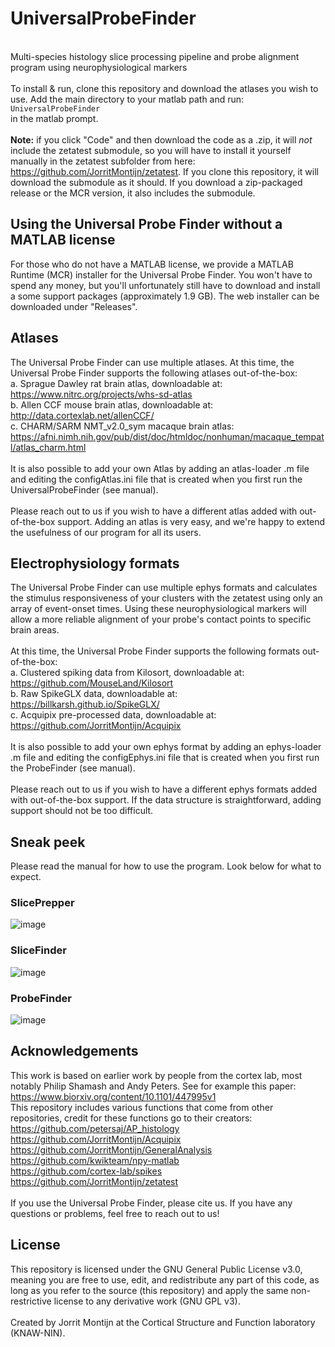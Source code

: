 # UniversalProbeFinder 
 \
Multi-species histology slice processing pipeline and probe alignment program using neurophysiological markers \
\
To install & run, clone this repository and download the atlases you wish to use. Add the main directory to your matlab path and run:\
`UniversalProbeFinder`\
in the matlab prompt.\
\
**Note:** if you click "Code" and then download the code as a .zip, it will *not* include the zetatest submodule, so you will have to install it yourself manually in the zetatest subfolder from here: https://github.com/JorritMontijn/zetatest. If you clone this repository, it will download the submodule as it should. If you download a zip-packaged release or the MCR version, it also includes the submodule.

## Using the Universal Probe Finder without a MATLAB license
For those who do not have a MATLAB license, we provide a MATLAB Runtime (MCR) installer for the Universal Probe Finder. You won't have to spend any money, but you'll unfortunately still have to download and install a some support packages (approximately 1.9 GB). The web installer can be downloaded under "Releases".

## Atlases
The Universal Probe Finder can use multiple atlases. At this time, the Universal Probe Finder supports the following atlases out-of-the-box:\
a.	Sprague Dawley rat brain atlas, downloadable at: https://www.nitrc.org/projects/whs-sd-atlas \
b.	Allen CCF mouse brain atlas, downloadable at: http://data.cortexlab.net/allenCCF/ \
c. CHARM/SARM NMT_v2.0_sym macaque brain atlas: https://afni.nimh.nih.gov/pub/dist/doc/htmldoc/nonhuman/macaque_tempatl/atlas_charm.html \
\
It is also possible to add your own Atlas by adding an atlas-loader .m file and editing the configAtlas.ini file that is created when you first run the UniversalProbeFinder (see manual).\
\
Please reach out to us if you wish to have a different atlas added with out-of-the-box support. Adding an atlas is very easy, and we're happy to extend the usefulness of our program for all its users.

## Electrophysiology formats
The Universal Probe Finder can use multiple ephys formats and calculates the stimulus responsiveness of your clusters with the zetatest using only an array of event-onset times. Using these neurophysiological markers will allow a more reliable alignment of your probe's contact points to specific brain areas. \
\
At this time, the Universal Probe Finder supports the following formats out-of-the-box:\
a.	Clustered spiking data from Kilosort, downloadable at: https://github.com/MouseLand/Kilosort \
b.	Raw SpikeGLX data, downloadable at: https://billkarsh.github.io/SpikeGLX/ \
c. Acquipix pre-processed data, downloadable at: https://github.com/JorritMontijn/Acquipix \
\
It is also possible to add your own ephys format by adding an ephys-loader .m file and editing the configEphys.ini file that is created when you first run the ProbeFinder (see manual).\
\
Please reach out to us if you wish to have a different ephys formats added with out-of-the-box support. If the data structure is straightforward, adding support should not be too difficult.

## Sneak peek
Please read the manual for how to use the program. Look below for what to expect.

### SlicePrepper
![image](https://user-images.githubusercontent.com/15422591/171044179-dbf61cba-5f29-4b54-bc7a-7fa3a7931e1b.png)

### SliceFinder
![image](https://user-images.githubusercontent.com/15422591/171044194-f5b1b6fb-bb46-4303-bf96-81ae62f00e2b.png)

### ProbeFinder
![image](https://user-images.githubusercontent.com/15422591/171044215-d99eb6f8-31c6-4b82-89f1-b96c3d3bbbf6.png)

## Acknowledgements
This work is based on earlier work by people from the cortex lab, most notably Philip Shamash and Andy Peters. See for example this paper: https://www.biorxiv.org/content/10.1101/447995v1
\
This repository includes various functions that come from other repositories, credit for these functions go to their creators:\
https://github.com/petersaj/AP_histology \
https://github.com/JorritMontijn/Acquipix \
https://github.com/JorritMontijn/GeneralAnalysis \
https://github.com/kwikteam/npy-matlab \
https://github.com/cortex-lab/spikes \
https://github.com/JorritMontijn/zetatest \
\
If you use the Universal Probe Finder, please cite us. If you have any questions or problems, feel free to reach out to us! 

## License
This repository is licensed under the GNU General Public License v3.0, meaning you are free to use, edit, and redistribute any part of this code, as long as you refer to the source (this repository) and apply the same non-restrictive license to any derivative work (GNU GPL v3).\
\
Created by Jorrit Montijn at the Cortical Structure and Function laboratory (KNAW-NIN).

